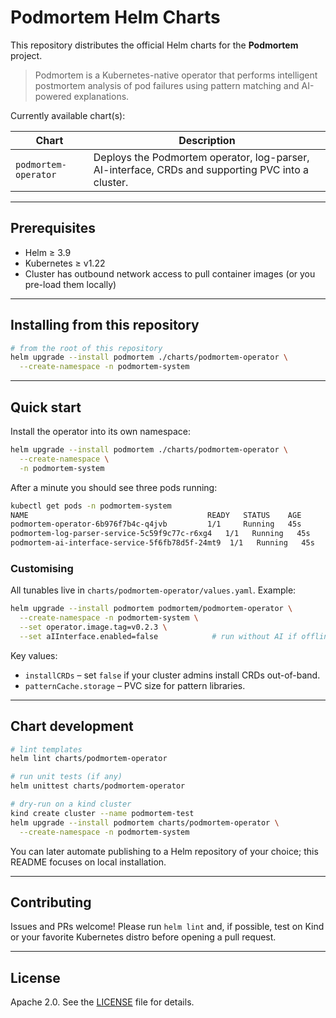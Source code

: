 # Podmortem Helm Charts

This repository distributes the official Helm charts for the **Podmortem** project.

> Podmortem is a Kubernetes-native operator that performs intelligent postmortem analysis of pod failures using pattern matching and AI-powered explanations.

Currently available chart(s):

| Chart | Description |
|-------|-------------|
| `podmortem-operator` | Deploys the Podmortem operator, log-parser, AI-interface, CRDs and supporting PVC into a cluster. |

---

## Prerequisites

* Helm ≥ 3.9
* Kubernetes ≥ v1.22
* Cluster has outbound network access to pull container images (or you pre-load them locally)

---

## Installing from this repository

```bash
# from the root of this repository
helm upgrade --install podmortem ./charts/podmortem-operator \
  --create-namespace -n podmortem-system
```
---

## Quick start

Install the operator into its own namespace:

```bash
helm upgrade --install podmortem ./charts/podmortem-operator \
  --create-namespace \
  -n podmortem-system
```

After a minute you should see three pods running:

```bash
kubectl get pods -n podmortem-system
NAME                                        READY   STATUS    AGE
podmortem-operator-6b976f7b4c-q4jvb         1/1     Running   45s
podmortem-log-parser-service-5c59f9c77c-r6xg4   1/1   Running   45s
podmortem-ai-interface-service-5f6fb78d5f-24mt9  1/1   Running   45s
```

### Customising

All tunables live in `charts/podmortem-operator/values.yaml`. Example:

```bash
helm upgrade --install podmortem podmortem/podmortem-operator \
  --create-namespace -n podmortem-system \
  --set operator.image.tag=v0.2.3 \
  --set aIInterface.enabled=false            # run without AI if offline
```

Key values:

* `installCRDs` – set `false` if your cluster admins install CRDs out-of-band.
* `patternCache.storage` – PVC size for pattern libraries.

---

## Chart development

```bash
# lint templates
helm lint charts/podmortem-operator

# run unit tests (if any)
helm unittest charts/podmortem-operator

# dry-run on a kind cluster
kind create cluster --name podmortem-test
helm upgrade --install podmortem charts/podmortem-operator \
  --create-namespace -n podmortem-system
```

You can later automate publishing to a Helm repository of your choice; this README focuses on local installation.

---

## Contributing

Issues and PRs welcome!  Please run `helm lint` and, if possible, test on Kind or your favorite Kubernetes distro before opening a pull request.

---

## License

Apache 2.0.  See the [LICENSE](./LICENSE) file for details.
